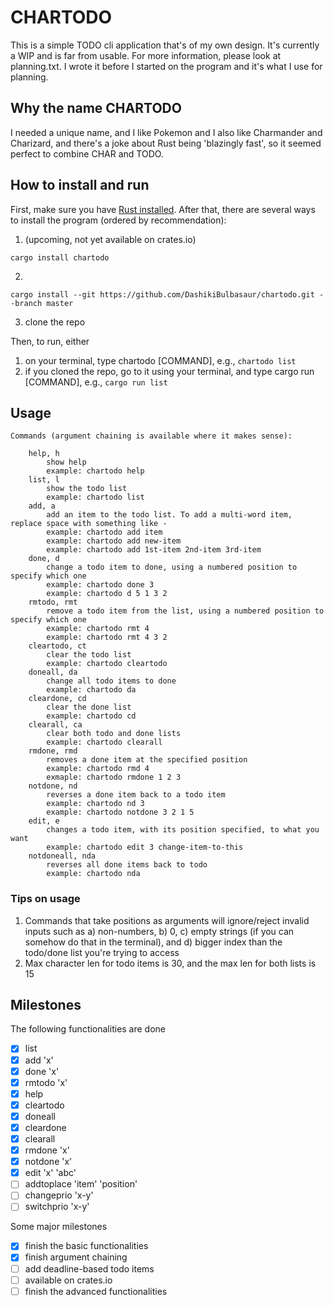# CHARTODO

This is a simple TODO cli application that's of my own design. It's currently a WIP and is far from usable. For more information, please look at planning.txt. I wrote it before I started on the program and it's what I use for planning.

## Why the name CHARTODO

I needed a unique name, and I like Pokemon and I also like Charmander and Charizard, and there's a joke about Rust being 'blazingly fast', so it seemed perfect to combine CHAR and TODO.

## How to install and run

First, make sure you have [Rust installed](https://doc.rust-lang.org/book/ch01-01-installation.html). After that, there are several ways to install the program (ordered by recommendation):

1. (upcoming, not yet available on crates.io)
```sh-session
cargo install chartodo
```
2. 
```sh-session
cargo install --git https://github.com/DashikiBulbasaur/chartodo.git --branch master
```
3. clone the repo 


Then, to run, either

1. on your terminal, type chartodo [COMMAND], e.g., `chartodo list`
2. if you cloned the repo, go to it using your terminal, and type cargo run [COMMAND], e.g., `cargo run list`

## Usage
```sh-session
Commands (argument chaining is available where it makes sense):

    help, h
        show help
        example: chartodo help
    list, l
        show the todo list
        example: chartodo list
    add, a
        add an item to the todo list. To add a multi-word item, replace space with something like -
        example: chartodo add item
        example: chartodo add new-item
        example: chartodo add 1st-item 2nd-item 3rd-item
    done, d
        change a todo item to done, using a numbered position to specify which one
        example: chartodo done 3
        example: chartodo d 5 1 3 2
    rmtodo, rmt
        remove a todo item from the list, using a numbered position to specify which one
        example: chartodo rmt 4
        example: chartodo rmt 4 3 2
    cleartodo, ct
        clear the todo list
        example: chartodo cleartodo
    doneall, da
        change all todo items to done
        example: chartodo da
    cleardone, cd
        clear the done list
        example: chartodo cd
    clearall, ca
        clear both todo and done lists
        example: chartodo clearall
    rmdone, rmd
        removes a done item at the specified position
        example: chartodo rmd 4
        exmaple: chartodo rmdone 1 2 3
    notdone, nd
        reverses a done item back to a todo item
        example: chartodo nd 3
        example: chartodo notdone 3 2 1 5
    edit, e
        changes a todo item, with its position specified, to what you want
        example: chartodo edit 3 change-item-to-this
    notdoneall, nda
        reverses all done items back to todo
        example: chartodo nda
```

### Tips on usage

1. Commands that take positions as arguments will ignore/reject invalid inputs such as a) non-numbers, b) 0, c) empty strings (if you can somehow do that in the terminal), and d) bigger index than the todo/done list you're trying to access
2. Max character len for todo items is 30, and the max len for both lists is 15

## Milestones

The following functionalities are done
- [x] list 
- [x] add 'x'
- [x] done 'x'
- [x] rmtodo 'x'
- [x] help
- [x] cleartodo
- [x] doneall
- [x] cleardone
- [x] clearall
- [x] rmdone 'x'
- [x] notdone 'x'
- [x] edit 'x' 'abc'
- [ ] addtoplace 'item' 'position'
- [ ] changeprio 'x-y'
- [ ] switchprio 'x-y'

Some major milestones
- [x] finish the basic functionalities
- [x] finish argument chaining
- [ ] add deadline-based todo items
- [ ] available on crates.io
- [ ] finish the advanced functionalities
